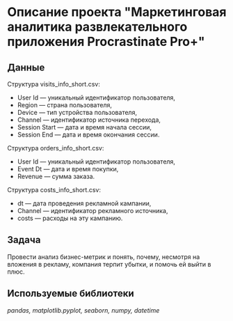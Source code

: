 # Описание проекта "Маркетинговая аналитика развлекательного приложения Procrastinate Pro+"


## Данные

Структура visits_info_short.csv:
- User Id — уникальный идентификатор пользователя,
- Region — страна пользователя,
- Device — тип устройства пользователя,
- Channel — идентификатор источника перехода,
- Session Start — дата и время начала сессии,
- Session End — дата и время окончания сессии.

Структура orders_info_short.csv:
- User Id — уникальный идентификатор пользователя,
- Event Dt — дата и время покупки,
- Revenue — сумма заказа.

Структура costs_info_short.csv:
- dt — дата проведения рекламной кампании,
- Channel — идентификатор рекламного источника,
- costs — расходы на эту кампанию.

## Задача

Провести анализ бизнес-метрик и понять, почему, несмотря на вложения в рекламу, компания терпит убытки, и помочь ей выйти в плюс.

## Используемые библиотеки
*pandas, matplotlib.pyplot, seaborn, numpy, datetime*
